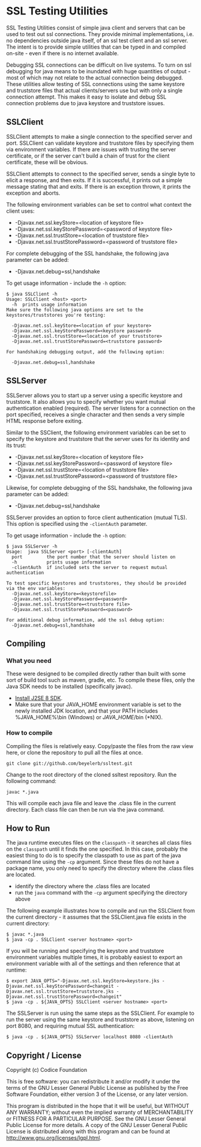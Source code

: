 <!--
/*
 * Copyright (c) Codice Foundation
 *
 * This is free software: you can redistribute it and/or modify it under the terms of the GNU Lesser General Public License as published by the Free Software Foundation, either
 * version 3 of the License, or any later version. 
 *
 * This program is distributed in the hope that it will be useful, but WITHOUT ANY WARRANTY; without even the implied warranty of MERCHANTABILITY or FITNESS FOR A PARTICULAR PURPOSE.
 * See the GNU Lesser General Public License for more details. A copy of the GNU Lesser General Public License is distributed along with this program and can be found at
 * <http://www.gnu.org/licenses/lgpl.html>.
 */
-->

# SSL Testing Utilities

SSL Testing Utilities consist of simple java client and servers that can be used to test out ssl connections.
They provide minimal implementations, i.e. no dependencies outside java itself, of an ssl test client and an ssl server.
The intent is to provide simple utilities that can be typed in and compiled on-site - even if there is no internet
available.

Debugging SSL connections can be difficult on live systems. To turn on ssl debugging for java means to be inundated
with huge quantities of output - most of which may not relate to the actual connection being debugged. These utilities
allow testing of SSL connections using the same keystore and truststore files that actual clients/servers use but
with only a single connection attempt. This makes it easy to isolate and debug SSL connection problems due to 
java keystore and truststore issues.

## SSLClient
SSLClient attempts to make a single connection to the specified server and port. SSLClient can validate keystore
and truststore files by specifying them via environment variables. If there are issues with trusting the server
certificate, or if the server can't build a chain of trust for the client certificate, these will be obvious.

SSLClient attempts to connect to the specified server, sends a single byte to elicit a response, and then exits.
If it is successful, it prints out a simple message stating that and exits. If there is an exception thrown, it
prints the exception and aborts.

The following environment variables can be set to control what context the client uses:
* -Djavax.net.ssl.keyStore=\<location of keystore file\>
* -Djavax.net.ssl.keyStorePassword=\<password of keystore file\>
* -Djavax.net.ssl.trustStore=\<location of truststore file\>
* -Djavax.net.ssl.trustStorePassword=\<password of truststore file\>

For complete debugging of the SSL handshake, the following java parameter can be added:
* -Djavax.net.debug=ssl,handshake

To get usage information - include the `-h` option:

```
$ java SSLClient -h
Usage: SSLClient <host> <port>
  -h  prints usage information
Make sure the following java options are set to the keystores/truststores you're testing:

  -Djavax.net.ssl.keyStore=<location of your keystore>
  -Djavax.net.ssl.keyStorePassword=<keystore password>
  -Djavax.net.ssl.trustStore=<location of your truststore>
  -Djavax.net.ssl.trustStorePassword=<truststore password>

For handshaking debugging output, add the following option:

  -Djavax.net.debug=ssl,handshake
```

## SSLServer
SSLServer allows you to start up a server using a specific keystore and truststore. It also allows you to 
specify whether you want mutual authentication enabled \(required\). The server listens for a connection
on the port specified, receives a single character and then sends a very simple HTML response before exiting.

Similar to the SSClient, the following environment variables can be set to specify the keystore and truststore
that the server uses for its identity and its trust:
* -Djavax.net.ssl.keyStore=\<location of keystore file\>
* -Djavax.net.ssl.keyStorePassword=\<password of keystore file\>
* -Djavax.net.ssl.trustStore=\<location of truststore file\>
* -Djavax.net.ssl.trustStorePassword=\<password of truststore file\>

Likewise, for complete debugging of the SSL handshake, the following java parameter can be added:
* -Djavax.net.debug=ssl,handshake

SSLServer provides an option to force client authentication \(mutual TLS\). This option is specified using
the `-clientAuth` parameter.

To get usage information - include the `-h` option:

```
$ java SSLServer -h
Usage:  java SSLServer <port> [-clientAuth]
  port         the port number that the server should listen on
  -h           prints usage information
  -clientAuth  if included sets the server to request mutual authentication

To test specific keystores and truststores, they should be provided via the env variables:
  -Djavax.net.ssl.keyStore=<keystorefile>
  -Djavax.net.ssl.keyStorePassword=<password>
  -Djavax.net.ssl.trustStore=<truststore file>
  -Djavax.net.ssl.trustStorePassword=<password>

For additional debug information, add the ssl debug option:
  -Djavax.net.debug=ssl,handshake
```
## Compiling
### What you need ###
These were designed to be compiled directly rather than built with some sort of build tool such as maven, gradle, etc.
To compile these files, only the Java SDK needs to be installed \(specifically javac\).

* [Install J2SE 8 SDK](http://www.oracle.com/technetwork/java/javase/downloads/index.html).
* Make sure that your JAVA\_HOME environment variable is set to the newly installed JDK location, and that your PATH includes %JAVA\_HOME%\bin (Windows) or $JAVA\_HOME$/bin (\*NIX).


### How to compile ###
Compiling the files is relatively easy. Copy/paste the files from the raw view here, or clone the repository to pull
all the files at once.

```
git clone git://github.com/beyelerb/ssltest.git
```
Change to the root directory of the cloned ssltest repository. Run the following command:

```
javac *.java
```

This will compile each java file and leave the .class file in the current directory. Each class file can then
 be run via the java command.


## How to Run
The java runtime executes files on the `classpath` - it searches all class files on the `classpath` until it finds
the one specified. In this case, probably the easiest thing to do is to specify the classpath to use as part of the
java command line using the `-cp` argument. Since these files do not have a package name, you only need to specify
the directory where the .class files are located.

* identify the directory where the .class files are located
* run the `java` command with the `-cp` argument specifying the directory above

The following example illustrates how to compile and run the SSLClient from the current directory - it assumes
that the SSLClient.java file exists in the current directory:

```
$ javac *.java
$ java -cp . SSLClient <server hostname> <port>
```

If you will be running and specifying the keystore and truststore environment variables multiple times, it is
probably easiest to export an environment variable with all of the settings and then reference that at runtime:

```shell script
$ export JAVA_OPTS="-Djavax.net.ssl.keyStore=keystore.jks -Djavax.net.ssl.keyStorePassword=changeit -Djavax.net.ssl.trustStore=truststore.jks -Djavax.net.ssl.trustStorePassword=changeit"
$ java -cp . ${JAVA_OPTS} SSLClient <server hostname> <port>
```

The SSLServer is run using the same steps as the SSLClient. For example to run the server using the same
keystore and truststore as above, listening on port 8080, and requiring mutual SSL authentication:

```
$ java -cp . ${JAVA_OPTS} SSLServer localhost 8080 -clientAuth
```

## Copyright / License
Copyright (c) Codice Foundation
 
This is free software: you can redistribute it and/or modify it under the terms of the GNU Lesser General Public License 
as published by the Free Software Foundation, either version 3 of the License, or any later version. 
 
This program is distributed in the hope that it will be useful, but WITHOUT ANY WARRANTY; without even the implied warranty of MERCHANTABILITY or FITNESS FOR A PARTICULAR PURPOSE.
See the GNU Lesser General Public License for more details. A copy of the GNU Lesser General Public License is distributed along with this program and can be found at
<http://www.gnu.org/licenses/lgpl.html>.
 